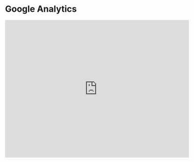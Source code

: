# Google Analytics
<iframe width="600" height="450" src="https://datastudio.google.com/embed/reporting/10dbfb76-c8ba-499d-9c04-4efc4042cc2b/page/6zXD" frameborder="0" style="border:0" allowfullscreen></iframe>

